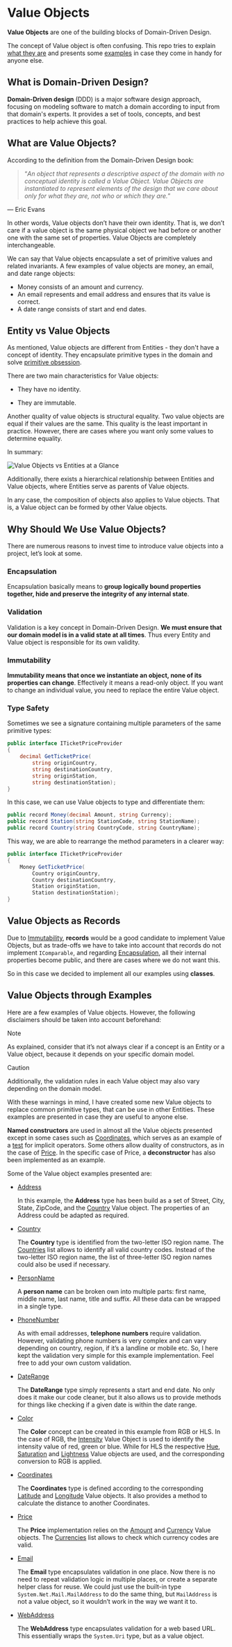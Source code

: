 ﻿# Value Objects

**Value Objects** are one of the building blocks of Domain-Driven Design.

The concept of Value object is often confusing. This repo tries to explain [what they are](#what-are-value-objects) and presents some [examples](#value-objects-through-examples) in case they come in handy for anyone else.

## What is Domain-Driven Design?

**Domain-Driven design** (DDD) is a major software design approach, focusing on modeling software to match a domain according to input from that domain's experts. It provides a set of tools, concepts, and best practices to help achieve this goal.

## What are Value Objects?

According to the definition from the Domain-Driven Design book:

> “*An object that represents a descriptive aspect of the domain with no conceptual identity is called a Value Object. Value Objects are instantiated to represent elements of the design that we care about only for what they are, not who or which they are.*”

— Eric Evans

In other words, Value objects don’t have their own identity. That is, we don’t care if a value object is the same physical object we had before or another one with the same set of properties. Value Objects are completely interchangeable.

We can say that Value objects encapsulate a set of primitive values and related invariants. A few examples of value objects are money, an email, and date range objects:
- Money consists of an amount and currency.
- An email represents and email address and ensures that its value is correct. 
- A date range consists of start and end dates.

## Entity vs Value Objects

As mentioned, Value objects are different from Entities - they don't have a concept of identity. They encapsulate primitive types in the domain and solve [primitive obsession](https://refactoring.guru/smells/primitive-obsession).

There are two main characteristics for Value objects:

- They have no identity.

- They are immutable.

Another quality of value objects is structural equality. Two value objects are equal if their values are the same. This quality is the least important in practice. However, there are cases where you want only some values to determine equality.

In summary:

![Value Objects vs Entities at a Glance](./Images/entity-vs-value-object.png)

Additionally, there exists a hierarchical relationship between Entities and Value objects, where Entities serve as parents of Value objects.

In any case, the composition of objects also applies to Value objects. That is, a Value object can be formed by other Value objects.

## Why Should We Use Value Objects?

There are numerous reasons to invest time to introduce value objects into a project, let’s look at some.

### Encapsulation

Encapsulation basically means to **group logically bound properties together, hide and preserve the integrity of any internal state**.

### Validation 

Validation is a key concept in Domain-Driven Design. **We must ensure that our domain model is in a valid state at all times**. Thus every Entity and Value object is responsible for its own validity.

### Immutability

**Immutability means that once we instantiate an object, none of its properties can change**. Effectively it means a read-only object. If you want to change an individual value, you need to replace the entire Value object.

### Type Safety

Sometimes we see a signature containing multiple parameters of the same primitive types:

```csharp
public interface ITicketPriceProvider
{
    decimal GetTicketPrice(
        string originCountry,
        string destinationCountry,
        string originStation,
        string destinationStation);
}
```

In this case, we can use Value objects to type and differentiate them:

```csharp
public record Money(decimal Amount, string Currency);
public record Station(string StationCode, string StationName);
public record Country(string CountryCode, string CountryName);
```

This way, we are able to rearrange the method parameters in a clearer way:

```csharp
public interface ITicketPriceProvider
{
    Money GetTicketPrice(
        Country originCountry,
        Country destinationCountry,
        Station originStation,
        Station destinationStation);
}
```

## Value Objects as Records

Due to [Immutability](#immutability), **records** would be a good candidate to implement Value Objects, but as trade-offs we have to take into account that records do not implement `IComparable`, and regarding [Encapsulation](#encapsulation), all their internal properties become public, and there are cases where we do not want this.

So in this case we decided to implement all our examples using **classes**.

## Value Objects through Examples

Here are a few examples of Value objects. However, the following disclaimers should be taken into account beforehand:

> [!NOTE]
> As explained, consider that it’s not always clear if a concept is an Entity or a Value object, because it depends on your specific domain model.

> [!CAUTION]
> Additionally, the validation rules in each Value object may also vary depending on the domain model.

With these warnings in mind, I have created some new Value objects to replace common primitive types, that can be use in other Entities. These examples are presented in case they are useful to anyone else.

**Named constructors** are used in almost all the Value objects presented except in some cases such as [Coordinates](./ValueObjects/Location/Coordinates.cs), which serves as an example of a [test](./ValueObject.Tests/Location/CoordinatesTests.cs) for implicit operators. Some others allow duality of constructors, as in the case of [Price](./ValueObjects/Money/Price.cs). In the specific case of Price, a **deconstructor** has also been implemented as an example.

Some of the Value object examples presented are:

- [Address](./ValueObjects/Contacts/Address.cs)

  In this example, the **Address** type has been build as a set of Street, City, State, ZipCode, and the [Country](./ValueObjects/Contacts/Country.cs) Value object. The properties of an Address could be adapted as required.

- [Country](./ValueObjects/Contacts/Country.cs)

  The **Country** type is identified from the two-letter ISO region name. The [Countries](./ValueObjects/Contacts/Countries.cs) list allows to identify all valid country codes. Instead of the two-letter ISO region name, the list of three-letter ISO region names could also be used if necessary.

- [PersonName](./ValueObjects/Contacts/PersonName.cs)

  A **person name** can be broken own into multiple parts: first name, middle name, last name, title and suffix. All these data can be wrapped in a single type.

- [PhoneNumber](./ValueObjects/Contacts/PhoneNumber.cs)

  As with email addresses, **telephone numbers** require validation. However, validating phone numbers is very complex and can vary depending on country, region, if it’s a landline or mobile etc. So, I here kept the validation very simple for this example implementation. Feel free to add your own custom validation.

- [DateRange](./ValueObjects/Dates/DateRange.cs)

  The **DateRange** type simply represents a start and end date. No only does it make our code cleaner, but it also allows us to provide methods for things like checking if a given date is within the date range.

- [Color](./ValueObjects/Images/Color.cs)

  The **Color** concept can be created in this example from RGB or HLS. In the case of RGB, the [Intensity](./ValueObjects/Images/Intensity.cs) Value Object is used to identify the intensity value of red, green or blue. While for HLS the respective [Hue](./ValueObjects/Images/Hue.cs), [Saturation](./ValueObjects/Images/Saturation.cs) and [Lightness](./ValueObjects/Images/Lightness.cs) Value objects are used, and the corresponding conversion to RGB is applied.

- [Coordinates](./ValueObjects/Location/Coordinates.cs)

  The **Coordinates** type is defined according to the corresponding [Latitude](./ValueObjects/Location/Latitude.cs) and [Longitude](./ValueObjects/Location/Longitude.cs) Value objects. It also provides a method to calculate the distance to another Coordinates.

- [Price](./ValueObjects/Money/Price.cs)

  The **Price** implementation relies on the [Amount](./ValueObjects/Money/Amount.cs) and [Currency](./ValueObjects/Money/Currency.cs) Value objects. The [Currencies](./ValueObjects/Money/Currencies.cs) list allows to check which currency codes are valid.

- [Email](./ValueObjects/Network/Email.cs)

  The **Email** type encapsulates validation in one place. Now there is no need to repeat validation logic in multiple places, or create a separate helper class for reuse. We could just use the built-in type `System.Net.Mail.MailAddress` to do the same thing, but `MailAddress` is not a value object, so it wouldn’t work in the way we want it to.

- [WebAddress](./ValueObjects/Network/WebAddress.cs)

  The **WebAddress** type encapsulates validation for a web based URL. This essentially wraps the `System.Uri` type, but as a value object.
 